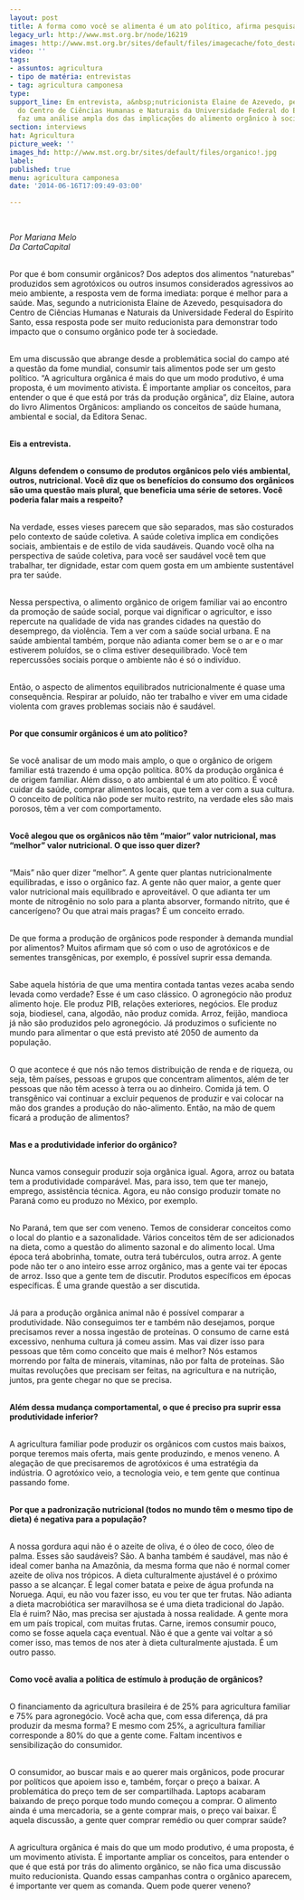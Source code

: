 ```yaml
---
layout: post
title: A forma como você se alimenta é um ato político, afirma pesquisadora
legacy_url: http://www.mst.org.br/node/16219
images: http://www.mst.org.br/sites/default/files/imagecache/foto_destaque/organico!.jpg
video: ''
tags:
- assuntos: agricultura
- tipo de matéria: entrevistas
- tag: agricultura camponesa
type: 
support_line: Em entrevista, a&nbsp;nutricionista Elaine de Azevedo, pesquisadora
  do Centro de Ciências Humanas e Naturais da Universidade Federal do Espírito Santo,
  faz uma análise ampla dos das implicações do alimento orgânico à sociedade.
section: interviews
hat: Agricultura
picture_week: ''
images_hd: http://www.mst.org.br/sites/default/files/organico!.jpg
label: 
published: true
menu: agricultura camponesa
date: '2014-06-16T17:09:49-03:00'

---
```

<p><em><br type="_moz"></em></p><p><em>Por Mariana Melo<br>Da CartaCapital</em></p><p><br>Por que é bom consumir orgânicos? Dos adeptos dos alimentos “naturebas” produzidos sem agrotóxicos ou outros insumos considerados agressivos ao meio ambiente, a resposta vem de forma imediata: porque é melhor para a saúde. Mas, segundo a nutricionista Elaine de Azevedo, pesquisadora do Centro de Ciências Humanas e Naturais da Universidade Federal do Espírito Santo, essa resposta pode ser muito reducionista para demonstrar todo impacto que o consumo orgânico pode ter à sociedade.</p><p><br>Em uma discussão que abrange desde a problemática social do campo até a questão da fome mundial, consumir tais alimentos pode ser um gesto político. “A agricultura orgânica é mais do que um modo produtivo, é uma proposta, é um movimento ativista. É importante ampliar os conceitos, para entender o que é que está por trás da produção orgânica”, diz Elaine, autora do livro Alimentos Orgânicos: ampliando os conceitos de saúde humana, ambiental e social, da Editora Senac.</p><p><br><strong>Eis a entrevista.</strong></p><p><br><strong>Alguns defendem o consumo de produtos orgânicos pelo viés ambiental, outros, nutricional. Você diz que os benefícios do consumo dos orgânicos são uma questão mais plural, que beneficia uma série de setores. Você poderia falar mais a respeito?</strong></p><p><br>Na verdade, esses vieses parecem que são separados, mas são costurados pelo contexto de saúde coletiva. A saúde coletiva implica em condições sociais, ambientais e de estilo de vida saudáveis. Quando você olha na perspectiva de saúde coletiva, para você ser saudável você tem que trabalhar, ter dignidade, estar com quem gosta em um ambiente sustentável pra ter saúde.</p><p><br>Nessa perspectiva, o alimento orgânico de origem familiar vai ao encontro da promoção de saúde social, porque vai dignificar o agricultor, e isso repercute na qualidade de vida nas grandes cidades na questão do desemprego, da violência. Tem a ver com a saúde social urbana. E na saúde ambiental também, porque não adianta comer bem se o ar e o mar estiverem poluídos, se o clima estiver desequilibrado. Você tem repercussões sociais porque o ambiente não é só o indivíduo.</p><p><br>Então, o aspecto de alimentos equilibrados nutricionalmente é quase uma consequência. Respirar ar poluído, não ter trabalho e viver em uma cidade violenta com graves problemas sociais não é saudável.</p><p><br><strong>Por que consumir orgânicos é um ato político?</strong></p><p><br>Se você analisar de um modo mais amplo, o que o orgânico de origem familiar está trazendo é uma opção política. 80% da produção orgânica é de origem familiar. Além disso, o ato ambiental é um ato político. É você cuidar da saúde, comprar alimentos locais, que tem a ver com a sua cultura. O conceito de política não pode ser muito restrito, na verdade eles são mais porosos, têm a ver com comportamento.</p><p><br><strong>Você alegou que os orgânicos não têm “maior” valor nutricional, mas “melhor” valor nutricional. O que isso quer dizer?</strong></p><p><br>“Mais” não quer dizer “melhor”. A gente quer plantas nutricionalmente equilibradas, e isso o orgânico faz. A gente não quer maior, a gente quer valor nutricional mais equilibrado e aproveitável. O que adianta ter um monte de nitrogênio no solo para a planta absorver, formando nitrito, que é cancerígeno? Ou que atrai mais pragas? É um conceito errado.</p><p><br>De que forma a produção de orgânicos pode responder à demanda mundial por alimentos? Muitos afirmam que só com o uso de agrotóxicos e de sementes transgênicas, por exemplo, é possível suprir essa demanda.</p><p><br>Sabe aquela história de que uma mentira contada tantas vezes acaba sendo levada como verdade? Esse é um caso clássico. O agronegócio não produz alimento hoje. Ele produz PIB, relações exteriores, negócios. Ele produz soja, biodiesel, cana, algodão, não produz comida. Arroz, feijão, mandioca já não são produzidos pelo agronegócio. Já produzimos o suficiente no mundo para alimentar o que está previsto até 2050 de aumento da população.</p><p><br>O que acontece é que nós não temos distribuição de renda e de riqueza, ou seja, têm países, pessoas e grupos que concentram alimentos, além de ter pessoas que não têm acesso à terra ou ao dinheiro. Comida já tem. O transgênico vai continuar a excluir pequenos de produzir e vai colocar na mão dos grandes a produção do não-alimento. Então, na mão de quem ficará a produção de alimentos?</p><p><br><strong>Mas e a produtividade inferior do orgânico?</strong></p><p><br>Nunca vamos conseguir produzir soja orgânica igual. Agora, arroz ou batata tem a produtividade comparável. Mas, para isso, tem que ter manejo, emprego, assistência técnica. Agora, eu não consigo produzir tomate no Paraná como eu produzo no México, por exemplo.</p><p><br>No Paraná, tem que ser com veneno. Temos de considerar conceitos como o local do plantio e a sazonalidade. Vários conceitos têm de ser adicionados na dieta, como a questão do alimento sazonal e do alimento local. Uma época terá abobrinha, tomate, outra terá tubérculos, outra arroz. A gente pode não ter o ano inteiro esse arroz orgânico, mas a gente vai ter épocas de arroz. Isso que a gente tem de discutir. Produtos específicos em épocas específicas. É uma grande questão a ser discutida.</p><p><br>Já para a produção orgânica animal não é possível comparar a produtividade. Não conseguimos ter e também não desejamos, porque precisamos rever a nossa ingestão de proteínas. O consumo de carne está excessivo, nenhuma cultura já comeu assim. Mas vai dizer isso para pessoas que têm como conceito que mais é melhor? Nós estamos morrendo por falta de minerais, vitaminas, não por falta de proteínas. São muitas revoluções que precisam ser feitas, na agricultura e na nutrição, juntos, pra gente chegar no que se precisa.</p><p><br><strong>Além dessa mudança comportamental, o que é preciso pra suprir essa produtividade inferior?</strong></p><p><br>A agricultura familiar pode produzir os orgânicos com custos mais baixos, porque teremos mais oferta, mais gente produzindo, e menos veneno. A alegação de que precisaremos de agrotóxicos é uma estratégia da indústria. O agrotóxico veio, a tecnologia veio, e tem gente que continua passando fome.</p><p><br><strong>Por que a padronização nutricional (todos no mundo têm o mesmo tipo de dieta) é negativa para a população?</strong></p><p><br>A nossa gordura aqui não é o azeite de oliva, é o óleo de coco, óleo de palma. Esses são saudáveis? São. A banha também é saudável, mas não é ideal comer banha na Amazônia, da mesma forma que não é normal comer azeite de oliva nos trópicos. A dieta culturalmente ajustável é o próximo passo a se alcançar. É legal comer batata e peixe de água profunda na Noruega. Aqui, eu não vou fazer isso, eu vou ter que ter frutas. Não adianta a dieta macrobiótica ser maravilhosa se é uma dieta tradicional do Japão. Ela é ruim? Não, mas precisa ser ajustada à nossa realidade. A gente mora em um país tropical, com muitas frutas. Carne, iremos consumir pouco, como se fosse aquela caça eventual. Não é que a gente vai voltar a só comer isso, mas temos de nos ater à dieta culturalmente ajustada. É um outro passo.</p><p><br><strong>Como você avalia a política de estímulo à produção de orgânicos?</strong></p><p><br>O financiamento da agricultura brasileira é de 25% para agricultura familiar e 75% para agronegócio. Você acha que, com essa diferença, dá pra produzir da mesma forma? E mesmo com 25%, a agricultura familiar corresponde a 80% do que a gente come. Faltam incentivos e sensibilização do consumidor.</p><p><br>O consumidor, ao buscar mais e ao querer mais orgânicos, pode procurar por políticos que apoiem isso e, também, forçar o preço a baixar. A problemática do preço tem de ser compartilhada. Laptops acabaram baixando de preço porque todo mundo começou a comprar. O alimento ainda é uma mercadoria, se a gente comprar mais, o preço vai baixar. É aquela discussão, a gente quer comprar remédio ou quer comprar saúde?</p><p><br>A agricultura orgânica é mais do que um modo produtivo, é uma proposta, é um movimento ativista. É importante ampliar os conceitos, para entender o que é que está por trás do alimento orgânico, se não fica uma discussão muito reducionista. Quando essas campanhas contra o orgânico aparecem, é importante ver quem as comanda. Quem pode querer veneno?</p><div>&nbsp;</div>
